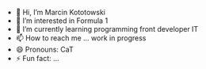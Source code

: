 - 👋 Hi, I’m Marcin Kototowski
- 👀 I’m interested in Formula 1
- 🌱 I’m currently learning programming front developer IT
- 📫 How to reach me ... work in progress
- 😄 Pronouns: CaT
- ⚡ Fun fact: ...
